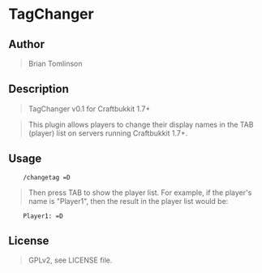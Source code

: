 # TagChanger

## Author

> Brian Tomlinson <darthlukan at gmail dot com>

## Description

> TagChanger v0.1 for Craftbukkit 1.7+

> This plugin allows players to change their display names
in the TAB (player) list on servers running Craftbukkit 1.7+.

## Usage

```
    /changetag =D
```

> Then press TAB to show the player list.  For example, if the player's name is
"Player1", then the result in the player list would be:

```
    Player1: =D
```

## License

> GPLv2, see LICENSE file.
